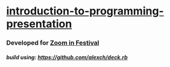 # [introduction-to-programming-presentation](https://introduction-to-programming.herokuapp.com/)

### Developed for [Zoom in Festival](https://www.nachtkritik.de/index.php?option=com_content&view=article&id=19331:nvoe-zoom-in-festival-zum-netztheater-in-der-freien-szene&catid=1517&Itemid=100190) 

##### build using: https://github.com/alexch/deck.rb
